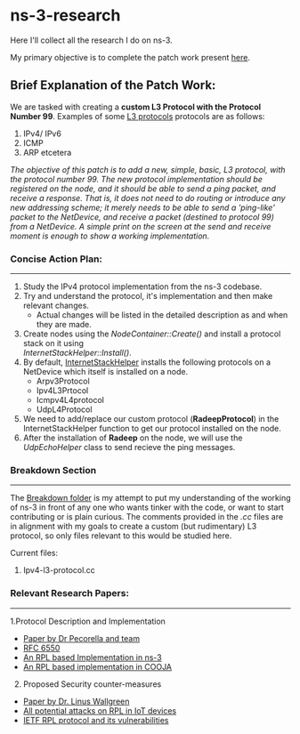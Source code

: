 # ns-3-research
Here I'll collect all the research I do on ns-3.


My primary objective is to complete the patch work present [here](https://www.nsnam.org/wiki/GSOC2018PatchRequirement).

## Brief Explanation of the Patch Work:

  We are tasked with creating a **custom L3 Protocol with the Protocol Number 99**. Examples of some [L3 protocols](http://www.cs.miami.edu/home/burt/learning/Csc688.012/lecture1/)  protocols are as follows:
1. IPv4/ IPv6
2. ICMP
3. ARP etcetera

  *The objective of this patch is to add a new, simple, basic, L3 protocol, with the protocol number 99. The new protocol implementation should be registered on the node, and it should be
  able to send a ping packet, and receive a response. That is, it does not need to do routing or introduce any new addressing scheme; it merely 
  needs to be able to send a 'ping-like' packet to the NetDevice, and receive a packet (destined to protocol 99) from a NetDevice. A simple
  print on the screen at the send and receive moment is enough to show a working implementation.*
  
### Concise Action Plan:
-----------------------
  
1. Study the IPv4 protocol implementation from the ns-3 codebase.
2. Try and understand the protocol, it's implementation and then make relevant changes.
    + Actual changes will be listed in the detailed description as and when they are made.
3. Create nodes using the *NodeContainer::Create()* and install a protocol stack on it using  
*InternetStackHelper::Install()*.
4. By default, [InternetStackHelper](https://www.nsnam.org/docs/release/3.10/manual/html/internet-stack.html) installs the following protocols on a NetDevice which itself is
installed on a node.
    + Arpv3Protocol
    + Ipv4L3Prtocol
    + Icmpv4L4protocol
    + UdpL4Protocol
5. We need to add/replace our custom protocol (**RadeepProtocol**) in the InternetStackHelper function to 
get our protocol installed on the node.
6. After the installation of **Radeep** on the node, we will use the *UdpEchoHelper* class to send recieve 
the ping messages.

### Breakdown Section
-------------------------
 The [Breakdown folder](https://github.com/hinduBale/ns-3-research/tree/master/Breakdown%20(Additional%20Comments%20for%20better%20understanding)) is my attempt to put my understanding of the working of ns-3 in front of any one who wants tinker with the code, or want to start contributing or is plain curious. The comments provided in the *.cc* files are in alignment with my goals to create a custom (but rudimentary) L3 protocol, so only files relevant to this would be studied here.
 
 Current files:
 1. Ipv4-l3-protocol.cc
  
  
### Relevant Research Papers:
-----------------------------------
 1.Protocol Description and Implementation
  + [Paper by Dr Pecorella and team](https://www.academia.edu/18002165/ns-3_RPL_module_IPv6_Routing_Protocol_for_Low_power_and_Lossy_Networks)
  + [RFC 6550](https://www.rfc-editor.org/rfc/pdfrfc/rfc6550.txt.pdf)
  + [An RPL based Implementation in ns-3](https://hal.archives-ouvertes.fr/hal-00878089/document)
  + [An RPL based implementation in COOJA](https://www.researchgate.net/publication/287094641_The_Application_of_RPL_Routing_Protocol_in_Low_Power_Wireless_Sensor_and_Lossy_Networks)
 
 2. Proposed Security counter-measures
  + [Paper by Dr. Linus Wallgreen](https://journals.sagepub.com/doi/pdf/10.1155/2013/794326)
  + [All potential attacks on RPL in IoT devices](https://ieeexplore.ieee.org/stamp/stamp.jsp?arnumber=7087034)
  + [IETF RPL protocol and its vulnerabilities](https://ieeexplore.ieee.org/document/7977006)


 
  
